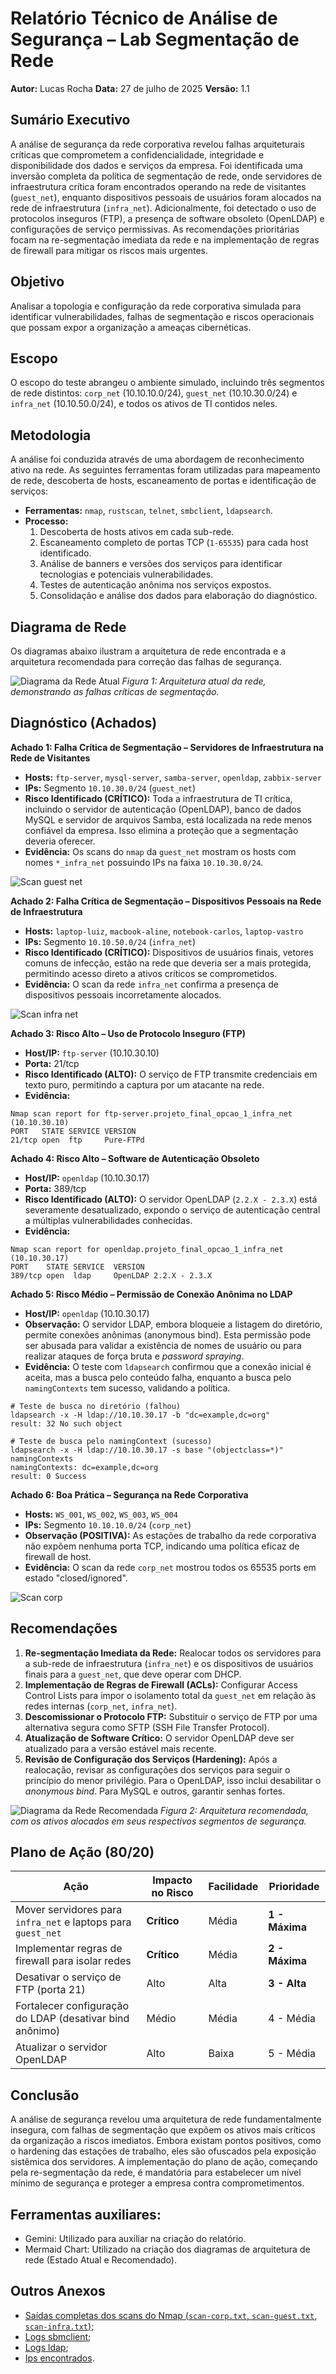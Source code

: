 # Relatório Técnico de Análise de Segurança – Lab Segmentação de Rede

**Autor:** Lucas Rocha
**Data:** 27 de julho de 2025
**Versão:** 1.1

## Sumário Executivo

A análise de segurança da rede corporativa revelou falhas arquiteturais críticas que comprometem a confidencialidade, integridade e disponibilidade dos dados e serviços da empresa. Foi identificada uma inversão completa da política de segmentação de rede, onde servidores de infraestrutura crítica foram encontrados operando na rede de visitantes (`guest_net`), enquanto dispositivos pessoais de usuários foram alocados na rede de infraestrutura (`infra_net`). Adicionalmente, foi detectado o uso de protocolos inseguros (FTP), a presença de software obsoleto (OpenLDAP) e configurações de serviço permissivas. As recomendações prioritárias focam na re-segmentação imediata da rede e na implementação de regras de firewall para mitigar os riscos mais urgentes.

## Objetivo

Analisar a topologia e configuração da rede corporativa simulada para identificar vulnerabilidades, falhas de segmentação e riscos operacionais que possam expor a organização a ameaças cibernéticas.

## Escopo

O escopo do teste abrangeu o ambiente simulado, incluindo três segmentos de rede distintos: `corp_net` (10.10.10.0/24), `guest_net` (10.10.30.0/24) e `infra_net` (10.10.50.0/24), e todos os ativos de TI contidos neles.

## Metodologia

A análise foi conduzida através de uma abordagem de reconhecimento ativo na rede. As seguintes ferramentas foram utilizadas para mapeamento de rede, descoberta de hosts, escaneamento de portas e identificação de serviços:
- **Ferramentas:** `nmap`, `rustscan`, `telnet`, `smbclient`, `ldapsearch`.
- **Processo:**
    1. Descoberta de hosts ativos em cada sub-rede.
    2. Escaneamento completo de portas TCP (`1-65535`) para cada host identificado.
    3. Análise de banners e versões dos serviços para identificar tecnologias e potenciais vulnerabilidades.
    4. Testes de autenticação anônima nos serviços expostos.
    5. Consolidação e análise dos dados para elaboração do diagnóstico.

## Diagrama de Rede

Os diagramas abaixo ilustram a arquitetura de rede encontrada e a arquitetura recomendada para correção das falhas de segurança.

![Diagrama da Rede Atual](images/diagrama-atual.png)
*Figura 1: Arquitetura atual da rede, demonstrando as falhas críticas de segmentação.*

## Diagnóstico (Achados)

**Achado 1: Falha Crítica de Segmentação – Servidores de Infraestrutura na Rede de Visitantes**
- **Hosts:** `ftp-server`, `mysql-server`, `samba-server`, `openldap`, `zabbix-server`
- **IPs:** Segmento `10.10.30.0/24` (`guest_net`)
- **Risco Identificado (CRÍTICO):** Toda a infraestrutura de TI crítica, incluindo o servidor de autenticação (OpenLDAP), banco de dados MySQL e servidor de arquivos Samba, está localizada na rede menos confiável da empresa. Isso elimina a proteção que a segmentação deveria oferecer.
- **Evidência:** Os scans do `nmap` da `guest_net` mostram os hosts com nomes `*_infra_net` possuindo IPs na faixa `10.10.30.0/24`.

![Scan guest net](images/scan-guest.png)

**Achado 2: Falha Crítica de Segmentação – Dispositivos Pessoais na Rede de Infraestrutura**
- **Hosts:** `laptop-luiz`, `macbook-aline`, `notebook-carlos`, `laptop-vastro`
- **IPs:** Segmento `10.10.50.0/24` (`infra_net`)
- **Risco Identificado (CRÍTICO):** Dispositivos de usuários finais, vetores comuns de infecção, estão na rede que deveria ser a mais protegida, permitindo acesso direto a ativos críticos se comprometidos.
- **Evidência:** O scan da rede `infra_net` confirma a presença de dispositivos pessoais incorretamente alocados.

![Scan infra net](images/scan-infra.png)

**Achado 3: Risco Alto – Uso de Protocolo Inseguro (FTP)**
- **Host/IP:** `ftp-server` (10.10.30.10)
- **Porta:** 21/tcp
- **Risco Identificado (ALTO):** O serviço de FTP transmite credenciais em texto puro, permitindo a captura por um atacante na rede.
- **Evidência:**
```
Nmap scan report for ftp-server.projeto_final_opcao_1_infra_net (10.10.30.10)
PORT   STATE SERVICE VERSION
21/tcp open  ftp     Pure-FTPd
```

**Achado 4: Risco Alto – Software de Autenticação Obsoleto**
- **Host/IP:** `openldap` (10.10.30.17)
- **Porta:** 389/tcp
- **Risco Identificado (ALTO):** O servidor OpenLDAP (`2.2.X - 2.3.X`) está severamente desatualizado, expondo o serviço de autenticação central a múltiplas vulnerabilidades conhecidas.
- **Evidência:**
```
Nmap scan report for openldap.projeto_final_opcao_1_infra_net (10.10.30.17)
PORT    STATE SERVICE  VERSION
389/tcp open  ldap     OpenLDAP 2.2.X - 2.3.X
```

**Achado 5: Risco Médio – Permissão de Conexão Anônima no LDAP**
- **Host/IP:** `openldap` (10.10.30.17)
- **Observação:** O servidor LDAP, embora bloqueie a listagem do diretório, permite conexões anônimas (anonymous bind). Esta permissão pode ser abusada para validar a existência de nomes de usuário ou para realizar ataques de força bruta e *password spraying*.
- **Evidência:** O teste com `ldapsearch` confirmou que a conexão inicial é aceita, mas a busca pelo conteúdo falha, enquanto a busca pelo `namingContexts` tem sucesso, validando a política.
```
# Teste de busca no diretório (falhou)
ldapsearch -x -H ldap://10.10.30.17 -b "dc=example,dc=org"
result: 32 No such object

# Teste de busca pelo namingContext (sucesso)
ldapsearch -x -H ldap://10.10.30.17 -s base "(objectclass=*)" namingContexts
namingContexts: dc=example,dc=org
result: 0 Success
```

**Achado 6: Boa Prática – Segurança na Rede Corporativa**
- **Hosts:** `WS_001`, `WS_002`, `WS_003`, `WS_004`
- **IPs:** Segmento `10.10.10.0/24` (`corp_net`)
- **Observação (POSITIVA):** As estações de trabalho da rede corporativa não expõem nenhuma porta TCP, indicando uma política eficaz de firewall de host.
- **Evidência:** O scan da rede `corp_net` mostrou todos os 65535 ports em estado "closed/ignored".

![Scan corp](images/scan-corp.png)

## Recomendações

1.  **Re-segmentação Imediata da Rede:** Realocar todos os servidores para a sub-rede de infraestrutura (`infra_net`) e os dispositivos de usuários finais para a `guest_net`, que deve operar com DHCP.
2.  **Implementação de Regras de Firewall (ACLs):** Configurar Access Control Lists para impor o isolamento total da `guest_net` em relação às redes internas (`corp_net`, `infra_net`).
3.  **Descomissionar o Protocolo FTP:** Substituir o serviço de FTP por uma alternativa segura como SFTP (SSH File Transfer Protocol).
4.  **Atualização de Software Crítico:** O servidor OpenLDAP deve ser atualizado para a versão estável mais recente.
5.  **Revisão de Configuração dos Serviços (Hardening):** Após a realocação, revisar as configurações dos serviços para seguir o princípio do menor privilégio. Para o OpenLDAP, isso inclui desabilitar o *anonymous bind*. Para MySQL e outros, garantir senhas fortes.

![Diagrama da Rede Recomendada](images/diagrama-recomendado.png)
*Figura 2: Arquitetura recomendada, com os ativos alocados em seus respectivos segmentos de segurança.*

## Plano de Ação (80/20)

| Ação                                           | Impacto no Risco | Facilidade | Prioridade |
|------------------------------------------------|------------------|------------|------------|
| Mover servidores para `infra_net` e laptops para `guest_net` | **Crítico** | Média      | **1 - Máxima** |
| Implementar regras de firewall para isolar redes | **Crítico** | Média      | **2 - Máxima** |
| Desativar o serviço de FTP (porta 21)          | Alto             | Alta       | **3 - Alta** |
| Fortalecer configuração do LDAP (desativar bind anônimo) | Médio            | Média      | 4 - Média      |
| Atualizar o servidor OpenLDAP                  | Alto             | Baixa      | 5 - Média      |

## Conclusão

A análise de segurança revelou uma arquitetura de rede fundamentalmente insegura, com falhas de segmentação que expõem os ativos mais críticos da organização a riscos imediatos. Embora existam pontos positivos, como o hardening das estações de trabalho, eles são ofuscados pela exposição sistêmica dos servidores. A implementação do plano de ação, começando pela re-segmentação da rede, é mandatória para estabelecer um nível mínimo de segurança e proteger a empresa contra comprometimentos.

## Ferramentas auxiliares:
- Gemini: Utilizado para auxiliar na criação do relatório.
- Mermaid Chart: Utilizado na criação dos diagramas de arquitetura de rede (Estado Atual e Recomendado).

## Outros Anexos
- [Saídas completas dos scans do Nmap (`scan-corp.txt`, `scan-guest.txt`, `scan-infra.txt`)](files/scans.md);
- [Logs sbmclient](files/smbclient-log.txt);
- [Logs ldap](files/ldap-log.txt);
- [Ips encontrados](files/ips.md).